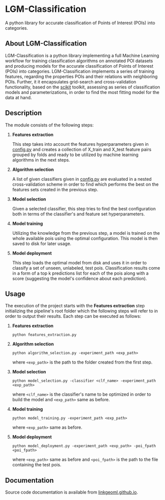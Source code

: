 # LGM-Classification
A python library for accurate classification of Points of Interest (POIs) into categories.

## About LGM-Classification
LGM-Classification is a python library implementing a full Machine Learning workflow for training classification algorithms on annotated POI datasets and producing models for the accurate classification of Points of Interest (POIs) into categories. LGM-Classification implements a series of training features, regarding the properties POIs and their relations with neighboring POIs. Further, it it encapsulates grid-search and cross-validation functionality, based on the [scikit](https://scikit-learn.org/) toolkit, assessing as series of classification models and parameterizations, in order to find the most fitting model for the data at hand.

## Description
The module consists of the following steps:

1. **Features extraction**

   This step takes into account the features hyperparameters given in [config.py](./src/config.py) and creates a collection of X_train and X_test feature pairs grouped by folds and ready to be utilized by machine learning algorithms in the next steps.
2. **Algorithm selection**

   A list of given classifiers given in [config.py](./src/config.py) are evaluated in a nested cross-validation scheme in order to find which performs the best on the features sets created in the previous step.
3. **Model selection**

   Given a selected classifier, this step tries to find the best configuration both in terms of the classifier's and feature set hyperparameters.
4. **Model training**

   Utilizing the knowledge from the previous step, a model is trained on the whole available pois using the optimal configuration. This model is then saved to disk for later usage.
5. **Model deployment**

   This step loads the optimal model from disk and uses it in order to classify a set of unseen, unlabeled, test pois. Classification results come in a form of a top k predictions list for each of the pois along with a score (suggesting the model's confidence about each prediction).

## Usage
The execution of the project starts with the **Features extraction** step initializing the pipeline's root folder which the following steps will refer to in order to output their results. Each step can be executed as follows:

1. **Features extraction**

   ```python features_extraction.py```
2. **Algorithm selection**

   ```python algorithm_selection.py -experiment_path <exp_path>```
   
   where ```<exp_path>``` is the path to the folder created from the first step.
3. **Model selection**

   ```python model_selection.py -classifier <clf_name> -experiment_path <exp_path>```
   
   where ```<clf_name>``` is the classifier's name to be optimized in order to build the model and ```<exp_path>``` same as before.
4. **Model training**

   ```python model_training.py -experiment_path <exp_path>```
   
   where ```<exp_path>``` same as before.
5. **Model deployment**

   ```python model_deployment.py -experiment_path <exp_path> -poi_fpath <poi_fpath>```
   
   where ```<exp_path>``` same as before and ```<poi_fpath>``` is the path to the file containing the test pois.

## Documentation
Source code documentation is available from [linkgeoml.github.io](https://linkgeoml.github.io/LGM-Classification/).
